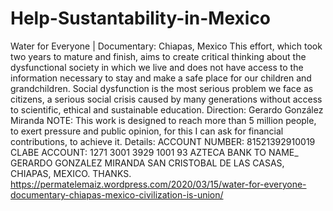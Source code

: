 # Help-Sustantability-in-Mexico
Water for Everyone | Documentary: Chiapas, Mexico This effort, which took two years to mature and finish, aims to create critical thinking about the dysfunctional society in which we live and does not have access to the information necessary to stay and make a safe place for our children and grandchildren. Social dysfunction is the most serious problem we face as citizens, a serious social crisis caused by many generations without access to scientific, ethical and sustainable education. Direction: Gerardo González Miranda NOTE: This work is designed to reach more than 5 million people, to exert pressure and public opinion, for this I can ask for financial contributions, to achieve it. Details: ACCOUNT NUMBER: 81521392910019 CLABE ACCOUNT: 1271 3001 3929 1001 93 AZTECA BANK TO NAME_ GERARDO GONZALEZ MIRANDA SAN CRISTOBAL DE LAS CASAS, CHIAPAS, MEXICO. THANKS.
https://permatelemaiz.wordpress.com/2020/03/15/water-for-everyone-documentary-chiapas-mexico-civilization-is-union/
